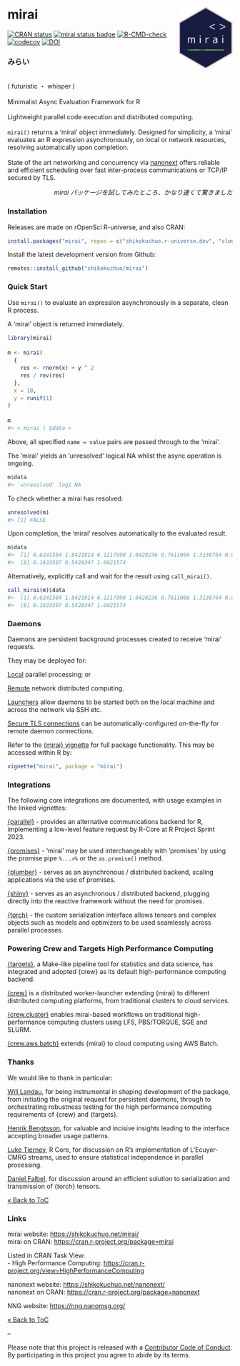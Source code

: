 
<!-- README.md is generated from README.Rmd. Please edit that file -->

# mirai <a href="https://shikokuchuo.net/mirai/" alt="mirai"><img src="man/figures/logo.png" alt="mirai logo" align="right" width="120"/></a>

<!-- badges: start -->

[![CRAN
status](https://www.r-pkg.org/badges/version/mirai?color=112d4e)](https://CRAN.R-project.org/package=mirai)
[![mirai status
badge](https://shikokuchuo.r-universe.dev/badges/mirai?color=24a60e)](https://shikokuchuo.r-universe.dev/mirai)
[![R-CMD-check](https://github.com/shikokuchuo/mirai/workflows/R-CMD-check/badge.svg)](https://github.com/shikokuchuo/mirai/actions)
[![codecov](https://codecov.io/gh/shikokuchuo/mirai/graph/badge.svg)](https://app.codecov.io/gh/shikokuchuo/mirai)
[![DOI](https://zenodo.org/badge/459341940.svg)](https://zenodo.org/badge/latestdoi/459341940)
<!-- badges: end -->

### みらい

<br /> ( futuristic ・ whisper ) <br /><br /> Minimalist Async
Evaluation Framework for R <br /><br /> Lightweight parallel code
execution and distributed computing. <br /><br /> `mirai()` returns a
‘mirai’ object immediately. Designed for simplicity, a ‘mirai’ evaluates
an R expression asynchronously, on local or network resources, resolving
automatically upon completion. <br /><br /> State of the art networking
and concurrency via [nanonext](https://doi.org/10.5281/zenodo.7903429)
offers reliable and efficient scheduling over fast inter-process
communications or TCP/IP secured by TLS.

<div align="right">

*mirai パッケージを試してみたところ、かなり速くて驚きました*

</div>

### Installation

Releases are made on rOpenSci R-universe, and also CRAN:

``` r
install.packages("mirai", repos = c("shikokuchuo.r-universe.dev", "cloud.r-project.org"))
```

Install the latest development version from Github:

``` r
remotes::install_github("shikokuchuo/mirai")
```

### Quick Start

Use `mirai()` to evaluate an expression asynchronously in a separate,
clean R process.

A ‘mirai’ object is returned immediately.

``` r
library(mirai)

m <- mirai(
  {
    res <- rnorm(x) + y ^ 2
    res / rev(res)
  },
  x = 10,
  y = runif(1)
)

m
#> < mirai | $data >
```

Above, all specified `name = value` pairs are passed through to the
‘mirai’.

The ‘mirai’ yields an ‘unresolved’ logical NA whilst the async operation
is ongoing.

``` r
m$data
#> 'unresolved' logi NA
```

To check whether a mirai has resolved:

``` r
unresolved(m)
#> [1] FALSE
```

Upon completion, the ‘mirai’ resolves automatically to the evaluated
result.

``` r
m$data
#>  [1] 0.6241584 1.8421814 6.1217990 1.0420236 0.7611066 1.3138764 0.9596711
#>  [8] 0.1633507 0.5428347 1.6021574
```

Alternatively, explicitly call and wait for the result using
`call_mirai()`.

``` r
call_mirai(m)$data
#>  [1] 0.6241584 1.8421814 6.1217990 1.0420236 0.7611066 1.3138764 0.9596711
#>  [8] 0.1633507 0.5428347 1.6021574
```

### Daemons

Daemons are persistent background processes created to receive ‘mirai’
requests.

They may be deployed for:

[Local](https://shikokuchuo.net/mirai/articles/mirai.html#daemons-local-persistent-processes)
parallel processing; or

[Remote](https://shikokuchuo.net/mirai/articles/mirai.html#distributed-computing-remote-daemons)
network distributed computing.

[Launchers](https://shikokuchuo.net/mirai/articles/mirai.html#distributed-computing-launching-daemons)
allow daemons to be started both on the local machine and across the
network via SSH etc.

[Secure TLS
connections](https://shikokuchuo.net/mirai/articles/mirai.html#distributed-computing-tls-secure-connections)
can be automatically-configured on-the-fly for remote daemon
connections.

Refer to the [{mirai}
vignette](https://shikokuchuo.net/mirai/articles/mirai.html) for full
package functionality. This may be accessed within R by:

``` r
vignette("mirai", package = "mirai")
```

### Integrations

The following core integrations are documented, with usage examples in
the linked vignettes:

[{parallel}](https://shikokuchuo.net/mirai/articles/parallel.html) -
provides an alternative communications backend for R, implementing a
low-level feature request by R-Core at R Project Sprint 2023.

[{promises}](https://shikokuchuo.net/mirai/articles/promises.html) -
‘mirai’ may be used interchangeably with ‘promises’ by using the promise
pipe `%...>%` or the `as.promise()` method.

[{plumber}](https://shikokuchuo.net/mirai/articles/plumber.html) -
serves as an asynchronous / distributed backend, scaling applications
via the use of promises.

[{shiny}](https://shikokuchuo.net/mirai/articles/shiny.html) - serves as
an asynchronous / distributed backend, plugging directly into the
reactive framework without the need for promises.

[{torch}](https://shikokuchuo.net/mirai/articles/torch.html) - the
custom serialization interface allows tensors and complex objects such
as models and optimizers to be used seamlessly across parallel
processes.

### Powering Crew and Targets High Performance Computing

[{targets}](https://docs.ropensci.org/targets/), a Make-like pipeline
tool for statistics and data science, has integrated and adopted {crew}
as its default high-performance computing backend.

[{crew}](https://wlandau.github.io/crew/) is a distributed
worker-launcher extending {mirai} to different distributed computing
platforms, from traditional clusters to cloud services.

[{crew.cluster}](https://wlandau.github.io/crew.cluster/) enables
mirai-based workflows on traditional high-performance computing clusters
using LFS, PBS/TORQUE, SGE and SLURM.

[{crew.aws.batch}](https://wlandau.github.io/crew.aws.batch/) extends
{mirai} to cloud computing using AWS Batch.

### Thanks

We would like to thank in particular:

[Will Landau](https://github.com/wlandau/), for being instrumental in
shaping development of the package, from initiating the original request
for persistent daemons, through to orchestrating robustness testing for
the high performance computing requirements of {crew} and {targets}.

[Henrik Bengtsson](https://github.com/HenrikBengtsson/), for valuable
and incisive insights leading to the interface accepting broader usage
patterns.

[Luke Tierney](https://github.com/ltierney/), R Core, for discussion on
R’s implementation of L’Ecuyer-CMRG streams, used to ensure statistical
independence in parallel processing.

[Daniel Falbel](https://github.com/dfalbel/), for discussion around an
efficient solution to serialization and transmission of {torch} tensors.

[« Back to ToC](#table-of-contents)

### Links

mirai website: <https://shikokuchuo.net/mirai/><br /> mirai on CRAN:
<https://cran.r-project.org/package=mirai>

Listed in CRAN Task View: <br /> - High Performance Computing:
<https://cran.r-project.org/view=HighPerformanceComputing>

nanonext website: <https://shikokuchuo.net/nanonext/><br /> nanonext on
CRAN: <https://cran.r-project.org/package=nanonext>

NNG website: <https://nng.nanomsg.org/><br />

[« Back to ToC](#table-of-contents)

–

Please note that this project is released with a [Contributor Code of
Conduct](https://shikokuchuo.net/mirai/CODE_OF_CONDUCT.html). By
participating in this project you agree to abide by its terms.
